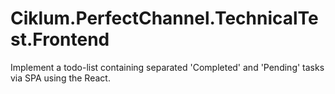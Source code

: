 # Ciklum.PerfectChannel.TechnicalTest.Frontend
Implement a todo-list containing separated 'Completed' and 'Pending' tasks via SPA using the React.
